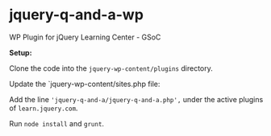 # jquery-q-and-a-wp
WP Plugin for jQuery Learning Center - GSoC

**Setup:**

Clone the code into the `jquery-wp-content/plugins` directory.

Update the `jquery-wp-content/sites.php file:

Add the line `'jquery-q-and-a/jquery-q-and-a.php',` under the active plugins of `learn.jquery.com`.

Run `node install` and `grunt`.
